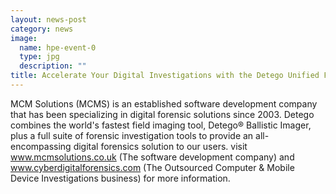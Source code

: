 ```yaml
---
layout: news-post
category: news
image:
  name: hpe-event-0
  type: jpg
  description: ""
title: Accelerate Your Digital Investigations with the Detego Unified Forensics Platform
---
```


MCM Solutions (MCMS) is an established software development company that has been
specializing in digital forensic solutions since 2003. Detego combines the world's fastest field
imaging tool, Detego® Ballistic Imager, plus a full suite of forensic investigation tools to
provide an all-encompassing digital forensics solution to our users.
visit www.mcmsolutions.co.uk (The software development company) and
www.cyberdigitalforensics.com (The Outsourced Computer &amp; Mobile Device Investigations
business) for more information.